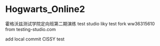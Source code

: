 # Hogwarts_Online2

霍格沃兹测试学院定向班第二期演练
test studio
liky test fork
ww36315610
from testing-studio.com

add local commit
CISSY
test
